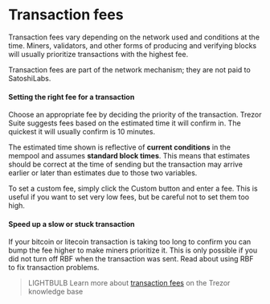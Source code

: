 # Transaction fees

Transaction fees vary depending on the network used and conditions at the time. Miners, validators, and other forms of producing and verifying blocks will usually prioritize transactions with the highest fee.

Transaction fees are part of the network mechanism; they are not paid to SatoshiLabs.

#### Setting the right fee for a transaction

Choose an appropriate fee by deciding the priority of the transaction. Trezor Suite suggests fees based on the estimated time it will confirm in. The quickest it will usually confirm is 10 minutes.

The estimated time shown is reflective of **current conditions** in the mempool and assumes **standard block times**. This means that estimates should be correct at the time of sending but the transaction may arrive earlier or later than estimates due to those two variables.

To set a custom fee, simply click the Custom button and enter a fee. This is useful if you want to set very low fees, but be careful not to set them too high.

#### Speed up a slow or stuck transaction

If your bitcoin or litecoin transaction is taking too long to confirm you can bump the fee higher to make miners prioritize it. This is only possible if you did not turn off RBF when the transaction was sent. Read about using RBF to fix transaction problems.

> LIGHTBULB Learn more about [transaction fees](https://trezor.io/learn/a/transaction-fees-in-trezor-suite-app) on the Trezor knowledge base
